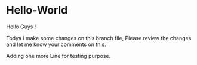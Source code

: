 # Hello-World


Hello Guys !

Todya i make some changes on this branch file,
Please review the changes and let me know your comments on this.

Adding one more Line for testing purpose.
